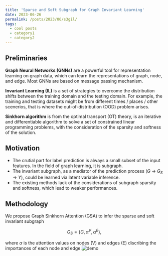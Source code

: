 ```yaml
---
title: 'Sparse and Soft Subgraph for Graph Invariant Learning'
date: 2023-06-26
permalink: /posts/2023/06/s3gil/
tags:
  - cool posts
  - category1
  - category2
---
```


<!-- ## Sparse and Soft Subgraph for Graph Invariant Learning -->

## Preliminaries

**Graph Neural Networks (GNNs)** are a powerful tool for representation learning on graph data, which can learn the representations of graph, node, and edge. Most GNNs are based on message passing mechanism.

**Invariant Learning (IL)** is a set of strategies to overcome the distribution shifts between the training domain and the testing domain. For example, the training and testing datasets might be from different times / places / other scenerios, that is where the out-of-distribution (OOD) problem arises.

**Sinkhorn algorithm** is from the optimal transport (OT) theory, is an iterative and differentiable algorithm to solve a set of constrained linear programming problems, with the consideration of the sparsity and softness of the solution.

## Motivation

- The crutial part for label prediction is always a small subset of the input features. In the field of graph learning, it is subgraph.
- The invariant subgraph, as a mediator of the prediction process ($G$ -> $G_S$ -> $Y$), could be learned via latent variable inference.
- The existing methods lack of the considerations of subgraph sparsity and softness, which lead to weaker performances.

## Methodology

We propose Graph Sinkhorn Attention (GSA) to infer the sparse and soft invariant subgraph 

$$G_S = \{G, \alpha^V, \alpha^E\},$$ 

where $\alpha$ is the attention values on nodes (V) and edges (E) discribing the importances of each node and edge.![demo](https://raw.githubusercontent.com/Arthur-99/Arthur-99.github.io/master/_posts//subgraph.png)